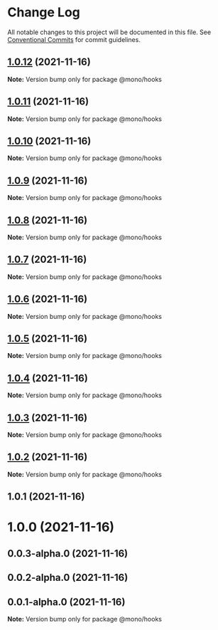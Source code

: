 # Change Log

All notable changes to this project will be documented in this file.
See [Conventional Commits](https://conventionalcommits.org) for commit guidelines.

## [1.0.12](https://github.com/Anlerkan/mono/compare/@mono/hooks@1.0.11...@mono/hooks@1.0.12) (2021-11-16)

**Note:** Version bump only for package @mono/hooks

## [1.0.11](https://github.com/Anlerkan/mono/compare/@mono/hooks@1.0.10...@mono/hooks@1.0.11) (2021-11-16)

**Note:** Version bump only for package @mono/hooks

## [1.0.10](https://github.com/Anlerkan/mono/compare/@mono/hooks@1.0.9...@mono/hooks@1.0.10) (2021-11-16)

**Note:** Version bump only for package @mono/hooks

## [1.0.9](https://github.com/Anlerkan/mono/compare/@mono/hooks@1.0.8...@mono/hooks@1.0.9) (2021-11-16)

**Note:** Version bump only for package @mono/hooks

## [1.0.8](https://github.com/Anlerkan/mono/compare/@mono/hooks@1.0.7...@mono/hooks@1.0.8) (2021-11-16)

**Note:** Version bump only for package @mono/hooks

## [1.0.7](https://github.com/Anlerkan/mono/compare/@mono/hooks@1.0.6...@mono/hooks@1.0.7) (2021-11-16)

**Note:** Version bump only for package @mono/hooks

## [1.0.6](https://github.com/Anlerkan/mono/compare/@mono/hooks@1.0.5...@mono/hooks@1.0.6) (2021-11-16)

**Note:** Version bump only for package @mono/hooks

## [1.0.5](https://github.com/Anlerkan/mono/compare/@mono/hooks@1.0.4...@mono/hooks@1.0.5) (2021-11-16)

**Note:** Version bump only for package @mono/hooks

## [1.0.4](https://github.com/Anlerkan/mono/compare/@mono/hooks@1.0.3...@mono/hooks@1.0.4) (2021-11-16)

**Note:** Version bump only for package @mono/hooks

## [1.0.3](https://github.com/Anlerkan/mono/compare/@mono/hooks@1.0.2...@mono/hooks@1.0.3) (2021-11-16)

**Note:** Version bump only for package @mono/hooks

## [1.0.2](https://github.com/Anlerkan/mono/compare/@mono/hooks@1.0.1...@mono/hooks@1.0.2) (2021-11-16)

**Note:** Version bump only for package @mono/hooks

## 1.0.1 (2021-11-16)

# 1.0.0 (2021-11-16)

## 0.0.3-alpha.0 (2021-11-16)

## 0.0.2-alpha.0 (2021-11-16)

## 0.0.1-alpha.0 (2021-11-16)

**Note:** Version bump only for package @mono/hooks
